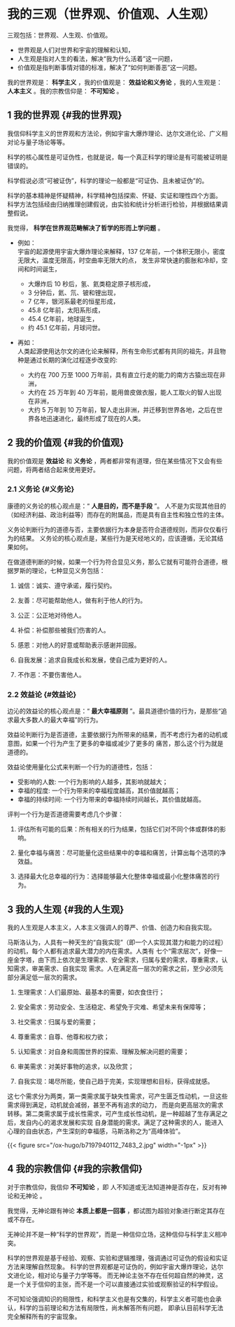 # 我的三观（世界观、价值观、人生观）


三观包括：世界观、人生观、价值观。

-   世界观是人们对世界和宇宙的理解和认知，
-   人生观是指对人生的看法，解决“我为什么活着”这一问题，
-   价值观是指判断事情对错的标准，解决了“如何判断善恶”这一问题。

我的世界观是： **科学主义** ，我的价值观是： **效益论和义务论** ，我的人生观是： **人本主义** 。我的宗教信仰是： **不可知论** 。


## <span class="section-num">1</span> 我的世界观 {#我的世界观}

我信仰科学主义的世界观和方法论，例如宇宙大爆炸理论、达尔文进化论、广义相对论与量子场论等等。

科学的核心属性是可证伪性，也就是说，每一个真正科学的理论是有可能被证明是错误的。

科学假说必须“可被证伪”，科学的理论一般都是“可证伪、且未被证伪”的。

科学的基本精神是怀疑精神，科学精神包括探索、怀疑、实证和理性四个方面。
科学方法包括经由归纳推理创建假说，由实验和统计分析进行检验，并根据结果调整假说。

我觉得， **科学在世界观范畴解决了哲学的形而上学问题** 。

-   例如： <br />
    宇宙的起源使用宇宙大爆炸理论来解释，137 亿年前，一个体积无限小，密度无限大，温度无限高，时空曲率无限大的点，
    发生非常快速的膨胀和冷却，空间和时间诞生，
    -   大爆炸后 10 秒后，氢、氦类稳定原子核形成，
    -   3 分钟后，氦、氘、铍和锂出现，
    -   7 亿年，银河系最老的恒星形成，
    -   45.8 亿年前，太阳系形成，
    -   45.4 亿年前，地球诞生，
    -   约 45.1 亿年前，月球问世。

-   再如：<br />
    人类起源使用达尔文的进化论来解释，所有生命形式都有共同的祖先，并且物种是通过长期的演化过程逐步改变的:
    -   大约在 700 万至 1000 万年前，具有直立行走的能力的南方古猿出现在非洲，
    -   大约在 25 万年到 40 万年前，能用兽皮做衣服，能人工取火的智人出现在非洲，
    -   大约 5 万年到 10 万年前，智人走出非洲，并迁移到世界各地，之后在世界各地迅速进化，最终形成了现在的人类。


## <span class="section-num">2</span> 我的价值观 {#我的价值观}

我的价值观是 **效益论** 和 **义务论** ，两者都非常有道理，但在某些情况下又会有些问题，将两者结合起来使用更好。


### <span class="section-num">2.1</span> 义务论 {#义务论}

康德的义务论的核心观点是：“ **人是目的，而不是手段** ”。
人不是为实现其他目的（如经济利益、政治利益等）而存在的附属品，而是具有自主性和独立性的主体。

义务论判断行为的道德与否，主要依据行为本身是否符合道德规则，而非仅仅看行为的结果。
义务论的核心观点是，某些行为是天经地义的，应该遵循，无论其结果如何。

在做道德判断的时候，如果一个行为符合显见义务，那么它就有可能符合道德，根据罗斯的理论，七种显见义务包括：

1.  诚信：诚实、遵守承诺，履行契约。

2.  友善：尽可能帮助他人，做有利于他人的行为。

3.  公正：公正地对待他人。

4.  补偿：补偿那些被我们伤害的人。

5.  感恩：对他人的好意或帮助表示感谢并回报。

6.  自我发展：追求自我成长和发展，使自己成为更好的人。

7.  不作恶：不要伤害他人。


### <span class="section-num">2.2</span> 效益论 {#效益论}

边沁的效益论的核心观点是：“ **最大幸福原则** ”。最具道德价值的行为，是那些“追求最大多数人的最大幸福”的行为。

效益论判断行为是否道德，主要依据行为所带来的结果，而不考虑行为者的动机或意图，如果一个行为产生了更多的幸福或减少了更多的
痛苦，那么这个行为就是道德的。

效益论使用量化公式来判断一个行为的道德性，包括：

-   受影响的人数: 一个行为影响的人越多，其影响就越大；
-   幸福的程度: 一个行为带来的幸福程度越高，其价值就越高；
-   幸福的持续时间: 一个行为带来的幸福持续时间越长，其价值就越高。

评判一个行为是否道德需要考虑几个步骤：

1.  评估所有可能的后果：所有相关的行为结果，包括它们对不同个体或群体的影响。

2.  量化幸福与痛苦：尽可能量化这些结果中的幸福和痛苦，计算出每个选项的净效益。

3.  选择最大化总幸福的行为：选择能够最大化整体幸福或最小化整体痛苦的行为。


## <span class="section-num">3</span> 我的人生观 {#我的人生观}

我的人生观是人本主义，人本主义强调人的尊严、价值、创造力和自我实现。

马斯洛认为，人具有一种天生的“自我实现”（即一个人实现其潜力和能力的过程）的动机，每个人都有追求最大潜力的内在需求。人类有
七个“需求层次”，好像一座金字塔，由下而上依次是生理需求、安全需求，归属与爱的需求，尊重需求，认知需求，审美需求、自我实现
需求。人在满足高一层次的需求之前，至少必须先部分满足低一层次的需求。

1.  生理需求：人们最原始、最基本的需要，如衣食住行；

2.  安全需求：劳动安全、生活稳定、希望免于灾难、希望未来有保障等；

3.  社交需求：归属与爱的需要；

4.  尊重需求：自尊、他尊和权力欲；

5.  认知需求：对自身和周围世界的探索、理解及解决问题的需要；

6.  审美需求：对美好事物的追求，以及欣赏；

7.  自我实现：竭尽所能，使自己趋于完美，实现理想和目标，获得成就感。

这七个需求分为两类，第一类需求属于缺失性需求，可产生匮乏性动机，一旦这些需求得到满足，动机就会减弱，甚至不再有追求的动力，
而是向更高层次的需求转移。第二类需求属于成长性需求，可产生成长性动机，是一种超越了生存满足之后，发自内心的渴求发展和实现
自身潜能的需求。满足了这种需求的人，能进入心理的自由状态，产生深刻的幸福感，马斯洛称之为“高峰体验”。

{{< figure src="/ox-hugo/b7197940112_7483_2.jpg" width="-1px" >}}


## <span class="section-num">4</span> 我的宗教信仰 {#我的宗教信仰}

对于宗教信仰，我信仰 **不可知论** ，即 <span class="underline">人不知道或无法知道神是否存在，反对有神论和无神论</span> 。

我觉得，无神论跟有神论 **本质上都是一回事** ，都试图为超验对象进行断定其存在或不存在。

无神论并不是一种“科学的世界观”，而是一种信仰立场，这种信仰与科学主义相冲突。

科学的世界观是基于经验、观察、实验和逻辑推理，强调通过可证伪的假设和实证方法来理解自然现象。
科学的世界观都是可证伪的，例如宇宙大爆炸理论，达尔文进化论，相对论与量子力学等等。
而无神论主张不存在任何超自然的神灵，这是一个关于信仰的主张，而不是一个可以直接通过实验或观察验证的科学假设。

不可知论强调知识的局限性，和科学主义也是有交集的，科学主义者可能也会承认，科学的当前理论和方法有局限性，尚未解答所有问题，
即承认目前科学无法完全解释所有的宇宙现象。


